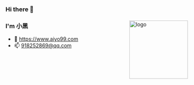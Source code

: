 ### Hi there 👋

<img src="https://github-readme-stats.vercel.app/api?username=MoeXiaoHei&show_icons=true" alt="logo" height="160" align="right" style="margin: 5px; margin-bottom: 20px;" />

### I'm 小黑
- 💬 https://www.aiyo99.com
- 📫 918252869@qq.com

